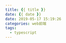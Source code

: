```yaml
---
title: {{ title }}
date: {{ date }}
date: 2019-05-17 15:19:26
categories: web前端
tags:
  - typescript
---
```


